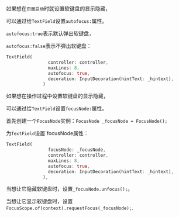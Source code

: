如果想在`页面启动`时就设置软键盘的显示隐藏，

可以通过给`TextField`设置`autofocus:`属性。

 `autofocus:true`表示默认弹出软键盘，

`autofocus:false`表示不弹出软键盘：

```dart
TextField(
                controller: controller,
                maxLines: 8,
                autofocus: true,
                decoration: InputDecoration(hintText: _hintext),
              )
```



如果想在操作过程中设置软键盘的显示隐藏，

可以通过给`TextField`设置`focusNode:`属性。

首先创建一个`FocusNode`实例：`FocusNode _focusNode = FocusNode();`

为`TextField`设置`focusNode属性：

```dart
TextField(
                focusNode: _focusNode,
                controller: controller,
                maxLines: 8,
                autofocus: true,
                decoration: InputDecoration(hintText: _hintext),
              ),
```

当想让它隐藏软键盘时，设置`_focusNode.unfocus();`。

当想让它显示软键盘时，设置`FocusScope.of(context).requestFocus(_focusNode);`.